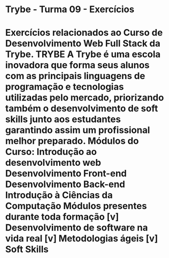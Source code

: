 <h1>Trybe - Turma 09 - Exercícios<h1>
Exercícios relacionados ao Curso de Desenvolvimento Web Full Stack da Trybe.
TRYBE
A Trybe é uma escola inovadora que forma seus alunos com as principais linguagens de programação e tecnologias utilizadas pelo mercado, priorizando também o desenvolvimento de soft skills junto aos estudantes garantindo assim um profissional melhor preparado.
Módulos do Curso:
Introdução ao desenvolvimento web
Desenvolvimento Front-end
Desenvolvimento Back-end
Introdução à Ciências da Computação
Módulos presentes durante toda formação
[v] Desenvolvimento de software na vida real
[v] Metodologias ágeis
[v] Soft Skills
